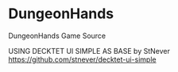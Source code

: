 # DungeonHands
DungeonHands Game Source

 USING DECKTET UI SIMPLE AS BASE by StNever https://github.com/stnever/decktet-ui-simple
